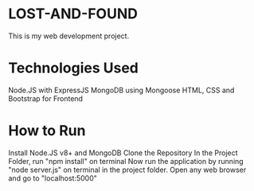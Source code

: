 # LOST-AND-FOUND
This is my web development project.

# Technologies Used
Node.JS with ExpressJS
MongoDB using Mongoose
HTML, CSS and Bootstrap for Frontend

# How to Run
Install Node.JS v8+ and MongoDB
Clone the Repository
In the Project Folder, run "npm install" on terminal
Now run the application by running "node server.js" on terminal in the project folder.
Open any web browser and go to "localhost:5000"
